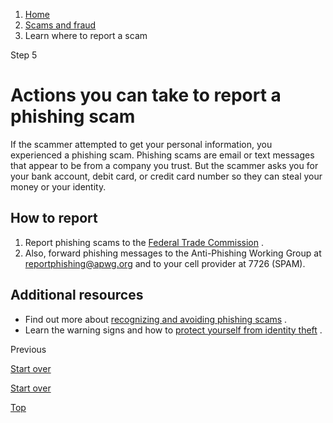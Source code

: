 1. [Home](/)
2. [Scams and fraud](/scams-and-fraud)
3. Learn where to report a scam

Step 5

Actions you can take to report a phishing scam
==============================================

If the scammer attempted to get your personal information, you experienced a phishing scam. Phishing scams are email or text messages that appear to be from a company you trust. But the scammer asks you for your bank account, debit card, or credit card number so they can steal your money or your identity.

How to report
-------------

1. Report phishing scams to the
   [Federal Trade Commission](https://reportfraud.ftc.gov/?orgcode=USAGOV)
   .
2. Also, forward phishing messages to the Anti-Phishing Working Group at
   [reportphishing@apwg.org](mailto:reportphishing@apwg.org)
   and to your cell provider at 7726 (SPAM).

Additional resources
--------------------

* Find out more about
  [recognizing and avoiding phishing scams](https://consumer.ftc.gov/articles/how-recognize-and-avoid-phishing-scams)
  .
* Learn the warning signs and how to
  [protect yourself from identity theft](/identity-theft)
  .

Previous

[Start over](/where-report-scams/where-did-scam-take-place#block-usagov-content)

[Start over](/where-report-scams/where-did-scam-take-place#block-usagov-content)

[Top](#main-content)